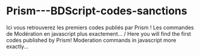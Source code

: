 # Prism---BDScript-codes-sanctions
Ici vous retrouverez les premiers codes publiés par Prism ! Les commandes de Modération en javascript plus exactement... / Here you will find the first codes published by Prism! Moderation commands in javascript more exactly...
